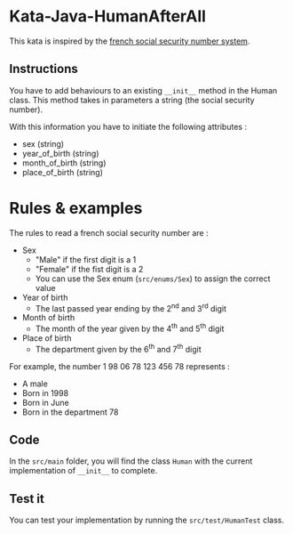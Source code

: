 # Kata-Java-HumanAfterAll
This kata is inspired by the [french social security number system](https://en.wikipedia.org/wiki/INSEE_code).

## Instructions
You have to add behaviours to an existing `__init__` method in the Human class.
This method takes in parameters a string (the social security number).

With this information you have to initiate the following attributes :
- sex (string)
- year_of_birth (string)
- month_of_birth (string)
- place_of_birth (string)

# Rules & examples
The rules to read a french social security number are :
- Sex
    - "Male" if the first digit is a 1
    - "Female" if the fist digit is a 2
    - You can use the Sex enum (`src/enums/Sex`) to assign the correct value
- Year of birth
    - The last passed year ending by the 2<sup>nd</sup> and 3<sup>rd</sup> digit
- Month of birth
    - The month of the year given by the 4<sup>th</sup> and 5<sup>th</sup> digit
- Place of birth
    - The department given by the 6<sup>th</sup> and 7<sup>th</sup> digit
    
For example, the number 1 98 06 78 123 456 78 represents :
- A male
- Born in 1998
- Born in June
- Born in the department 78

## Code
In the `src/main` folder, you will find the class `Human` with the current implementation of `__init__` to complete.

## Test it
You can test your implementation by running the `src/test/HumanTest` class.